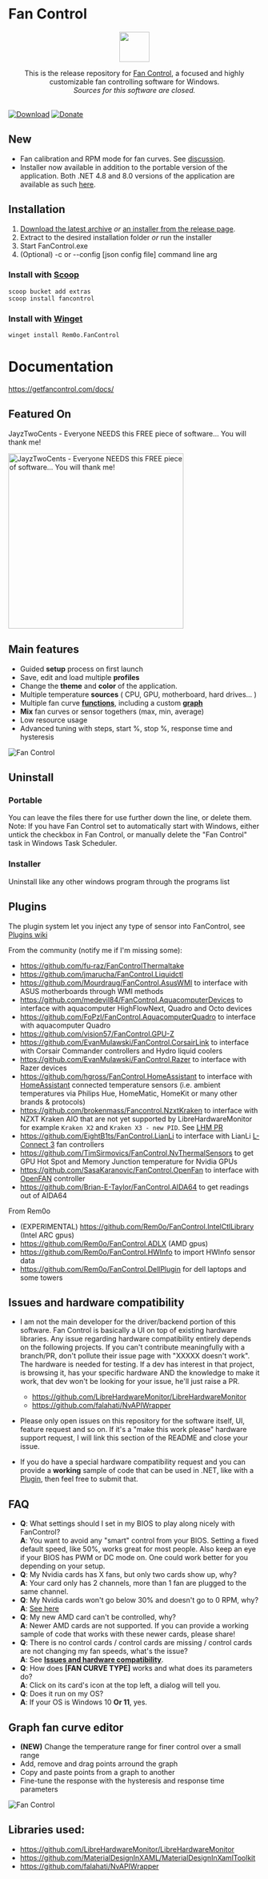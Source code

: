 # Fan Control


<p align=center>
  <a href="https://www.getfancontrol.com">
    <img src="Images/logo.gif" width=60/>
  </a>
</p>


<p align=center>This is the release repository for <a href="https://getFanControl.com">Fan Control</a>, a focused and highly customizable fan controlling software for Windows.<br><i>Sources for this software are closed.</i></span>

<br>
<br>

[![Download](https://img.shields.io/badge/Download-FanControl-green.svg?style=flat&logo=download)](/FanControl.zip?raw=true)
[![Donate](https://img.shields.io/badge/Donate-PayPal-blue.svg?style=flat&logo=paypal)](https://www.paypal.com/cgi-bin/webscr?cmd=_donations&business=N4JPSTUQHRJM8&currency_code=USD&source=url&item_name=Fan+Control)

## New

* Fan calibration and RPM mode for fan curves. See [discussion](https://github.com/Rem0o/FanControl.Releases/discussions/2333).
* Installer now available in addition to the portable version of the application. Both .NET 4.8 and 8.0 versions of the application are available as such [here](https://github.com/Rem0o/FanControl.Releases/releases).

## Installation

1. [Download the latest archive](/FanControl.zip?raw=true) <i>or</i> [an installer from the release page](https://github.com/Rem0o/FanControl.Releases/releases). 
2. Extract to the desired installation folder <i>or</i> run the installer
3. Start FanControl.exe
4. (Optional) -c or --config [json config file] command line arg 

### Install with [Scoop](https://scoop.sh/#/apps?s=2&d=1&o=true&p=1&q=fan+control)

```
scoop bucket add extras
scoop install fancontrol
```

### Install with [Winget](https://apps.microsoft.com/detail/9nblggh4nns1?rtc=1&hl=en-us&gl=US#activetab=pivot:overviewtab)

```
winget install Rem0o.FanControl
```

# Documentation

https://getfancontrol.com/docs/

## Featured On
JayzTwoCents - Everyone NEEDS this FREE piece of software... You will thank me!

<a href="https://www.youtube.com/watch?v=uDPKVKBMQU8"><img alt="JayzTwoCents - Everyone NEEDS this FREE piece of software... You will thank me!" src="https://i.ytimg.com/vi/uDPKVKBMQU8/hq720.jpg?sqp=-oaymwEcCNAFEJQDSFXyq4qpAw4IARUAAIhCGAFwAcABBg==&amp;rs=AOn4CLDpjcuKgjSlSO8bZt8bcG4eKoRB4Q" width="350" /></a>

## Main features

* Guided __setup__ process on first launch
* Save, edit and load multiple __profiles__
* Change the __theme__ and __color__ of the application.
* Multiple temperature __sources__ ( CPU, GPU, motherboard, hard drives... )
* Multiple fan curve __[functions](https://getfancontrol.com/docs)__, including a custom __[graph](#graph-fan-curve-editor)__
* __Mix__ fan curves or sensor togethers (max, min, average)
* Low resource usage
* Advanced tuning with steps, start %, stop %, response time and hysteresis

![Fan Control](Images/MainUI.png)

## Uninstall

### Portable
You can leave the files there for use further down the line, or delete them.
Note: If you have Fan Control set to automatically start with Windows, either untick the checkbox in Fan Control, or manually delete the "Fan Control" task in Windows Task Scheduler.

### Installer
Uninstall like any other windows program through the programs list

## Plugins

 The plugin system let you inject any type of sensor into FanControl, see [Plugins wiki](https://github.com/Rem0o/FanControl.Releases/wiki/Plugins)

From the community (notify me if I'm missing some):
* https://github.com/fu-raz/FanControlThermaltake
* https://github.com/jmarucha/FanControl.Liquidctl
* https://github.com/Mourdraug/FanControl.AsusWMI to interface with ASUS motherboards through WMI methods
* https://github.com/medevil84/FanControl.AquacomputerDevices to interface with aquacomputer HighFlowNext, Quadro and Octo devices
* https://github.com/FoPzl/FanControl.AquacomputerQuadro to interface with aquacomputer Quadro 
* https://github.com/vision57/FanControl.GPU-Z
* https://github.com/EvanMulawski/FanControl.CorsairLink to interface with Corsair Commander controllers and Hydro liquid coolers
* https://github.com/EvanMulawski/FanControl.Razer to interface with Razer devices
* https://github.com/hgross/FanControl.HomeAssistant to interface with [HomeAssistant](https://github.com/home-assistant) connected temperature sensors (i.e. ambient temperatures via Philips Hue, HomeMatic, HomeKit or many other brands & protocols)
* https://github.com/brokenmass/Fancontrol.NzxtKraken to interface with NZXT Kraken AIO that are not yet supported by LibreHardwareMonitor for example `Kraken X2` and `Kraken X3 - new PID`. See [LHM PR](https://github.com/LibreHardwareMonitor/LibreHardwareMonitor/pull/1078)
* https://github.com/EightB1ts/FanControl.LianLi to interface with LianLi [L-Connect 3](https://lian-li.com/l-connect3/) fan controllers
* https://github.com/TimSirmovics/FanControl.NvThermalSensors to get GPU Hot Spot and Memory Junction temperature for Nvidia GPUs
* https://github.com/SasaKaranovic/FanControl.OpenFan to interface with [OpenFAN](https://github.com/SasaKaranovic/OpenFanController) controller
* https://github.com/Brian-E-Taylor/FanControl.AIDA64 to get readings out of AIDA64

From Rem0o
* (EXPERIMENTAL) https://github.com/Rem0o/FanControl.IntelCtlLibrary (Intel ARC gpus)
* https://github.com/Rem0o/FanControl.ADLX (AMD gpus)
* https://github.com/Rem0o/FanControl.HWInfo to import HWInfo sensor data
* https://github.com/Rem0o/FanControl.DellPlugin for dell laptops and some towers

## Issues and hardware compatibility

* I am not the main developer for the driver/backend portion of this software. Fan Control is basically a UI on top of existing hardware libraries. Any issue regarding hardware compatibility entirely depends on the following projects. If you can't contribute meaningfully with a branch/PR, don't pollute their issue page with "XXXXX doesn't work". The hardware is needed for testing. If a dev has interest in that project, is browsing it, has your specific hardware AND the knowledge to make it work, that dev won't be looking for your issue, he'll just raise a PR.
  * https://github.com/LibreHardwareMonitor/LibreHardwareMonitor
  * https://github.com/falahati/NvAPIWrapper
  
* Please only open issues on this repository for the software itself, UI, feature request and so on. If it's a "make this work please" hardware support request, I will link this section of the README and close your issue.
* If you do have a special hardware compatibility request and you can provide a __working__ sample of code that can be used in .NET, like with a [Plugin](https://github.com/Rem0o/FanControl.Releases/wiki/Plugins), then feel free to submit that.

## FAQ
* __Q__: What settings should I set in my BIOS to play along nicely with FanControl?
<br>__A__: You want to avoid any "smart" control from your BIOS. Setting a fixed default speed, like 50%, works great for most people. Also keep an eye if your BIOS has PWM or DC mode on. One could work better for you depending on your setup.
* __Q__: My Nvidia cards has X fans, but only two cards show up, why?
<br>__A__: Your card only has 2 channels, more than 1 fan are plugged to the same channel.
* __Q__: My Nvidia cards won't go below 30% and doesn't go to 0 RPM, why?
<br>__A__: [See here](https://github.com/Rem0o/FanControl.Releases/wiki/Nvidia-30%25-and-0-RPM)
* __Q__: My new AMD card can't be controlled, why?
<br>__A__: Newer AMD cards are not supported. If you can provide a working sample of code that works with these newer cards, please share!
* __Q__: There is no control cards / control cards are missing / control cards are not changing my fan speeds, what's the issue?
<br>__A__: See __[ Issues and hardware compatibility](#issues-and-hardware-compatibility)__.
* __Q__: How does __[FAN CURVE TYPE]__ works and what does its parameters do?
<br>__A__: Click on its card's icon at the top left, a dialog will tell you.
* __Q__: Does it run on my OS?
<br>__A__: If your OS is Windows 10 __Or 11__, yes.

## Graph fan curve editor

* __(NEW)__ Change the temperature range for finer control over a small range
* Add, remove and drag points arround the graph
* Copy and paste points from a graph to another
* Fine-tune the response with the hysteresis and response time parameters

![Fan Control](Images/GraphDialog.png)

## Libraries used:
* https://github.com/LibreHardwareMonitor/LibreHardwareMonitor
* https://github.com/MaterialDesignInXAML/MaterialDesignInXamlToolkit
* https://github.com/falahati/NvAPIWrapper

